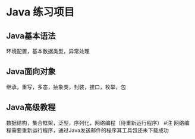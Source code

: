 # Java 练习项目
## Java基本语法
环境配置，基本数据类型，异常处理
## Java面向对象
继承，重写，多态，抽象类，封装，接口，枚举，包
## Java高级教程
数据结构，集合框架，泛型，序列化，网络编程（待重新运行程序）
#注
网络编程需要重新运行程序，通过Java发送邮件的程序其工具包还未下载成功
